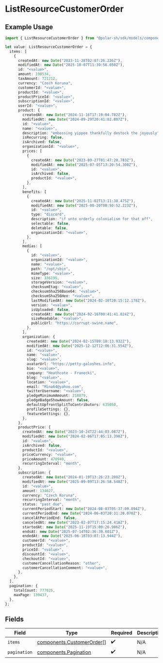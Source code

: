 # ListResourceCustomerOrder

## Example Usage

```typescript
import { ListResourceCustomerOrder } from "@polar-sh/sdk/models/components";

let value: ListResourceCustomerOrder = {
  items: [
    {
      createdAt: new Date("2023-11-28T02:07:26.226Z"),
      modifiedAt: new Date("2025-10-07T11:39:56.050Z"),
      id: "<value>",
      amount: 198534,
      taxAmount: 721212,
      currency: "Czech Koruna",
      customerId: "<value>",
      productId: "<value>",
      productPriceId: "<value>",
      subscriptionId: "<value>",
      userId: "<value>",
      product: {
        createdAt: new Date("2024-11-16T17:19:04.782Z"),
        modifiedAt: new Date("2024-09-29T20:41:02.807Z"),
        id: "<value>",
        name: "<value>",
        description: "embossing yippee thankfully destock the joyously",
        isRecurring: false,
        isArchived: false,
        organizationId: "<value>",
        prices: [
          {
            createdAt: new Date("2023-09-27T01:47:20.783Z"),
            modifiedAt: new Date("2025-07-05T13:20:54.308Z"),
            id: "<value>",
            isArchived: false,
            productId: "<value>",
          },
        ],
        benefits: [
          {
            createdAt: new Date("2025-11-02T13:11:38.475Z"),
            modifiedAt: new Date("2025-08-20T00:50:52.223Z"),
            id: "<value>",
            type: "discord",
            description: "if unto orderly colonialism for that off",
            selectable: false,
            deletable: false,
            organizationId: "<value>",
          },
        ],
        medias: [
          {
            id: "<value>",
            organizationId: "<value>",
            name: "<value>",
            path: "/opt/sbin",
            mimeType: "<value>",
            size: 336195,
            storageVersion: "<value>",
            checksumEtag: "<value>",
            checksumSha256Base64: "<value>",
            checksumSha256Hex: "<value>",
            lastModifiedAt: new Date("2024-02-10T20:15:12.178Z"),
            version: "<value>",
            isUploaded: false,
            createdAt: new Date("2024-02-16T00:41:41.824Z"),
            sizeReadable: "<value>",
            publicUrl: "https://corrupt-swine.name",
          },
        ],
        organization: {
          createdAt: new Date("2024-02-15T09:10:13.932Z"),
          modifiedAt: new Date("2025-12-12T12:06:31.554Z"),
          id: "<value>",
          name: "<value>",
          slug: "<value>",
          avatarUrl: "https://petty-galoshes.info",
          bio: "<value>",
          company: "Heathcote - Franecki",
          blog: "<value>",
          location: "<value>",
          email: "Mina64@yahoo.com",
          twitterUsername: "<value>",
          pledgeMinimumAmount: 218079,
          pledgeBadgeShowAmount: false,
          defaultUpfrontSplitToContributors: 635050,
          profileSettings: {},
          featureSettings: {},
        },
      },
      productPrice: {
        createdAt: new Date("2023-10-24T22:44:03.087Z"),
        modifiedAt: new Date("2024-02-06T17:05:13.398Z"),
        id: "<value>",
        isArchived: false,
        productId: "<value>",
        priceCurrency: "<value>",
        priceAmount: 470940,
        recurringInterval: "month",
      },
      subscription: {
        createdAt: new Date("2024-01-19T13:26:23.208Z"),
        modifiedAt: new Date("2025-09-09T13:26:58.540Z"),
        id: "<value>",
        amount: 134627,
        currency: "Czech Koruna",
        recurringInterval: "month",
        status: "past_due",
        currentPeriodStart: new Date("2024-08-03T05:37:09.894Z"),
        currentPeriodEnd: new Date("2024-06-03T20:31:20.070Z"),
        cancelAtPeriodEnd: false,
        canceledAt: new Date("2023-02-07T17:15:24.418Z"),
        startedAt: new Date("2025-11-19T15:09:26.906Z"),
        endsAt: new Date("2025-07-14T02:36:39.601Z"),
        endedAt: new Date("2025-06-18T03:07:13.944Z"),
        customerId: "<value>",
        productId: "<value>",
        priceId: "<value>",
        discountId: "<value>",
        checkoutId: "<value>",
        customerCancellationReason: "other",
        customerCancellationComment: "<value>",
      },
    },
  ],
  pagination: {
    totalCount: 777025,
    maxPage: 139437,
  },
};
```

## Fields

| Field                                                                  | Type                                                                   | Required                                                               | Description                                                            |
| ---------------------------------------------------------------------- | ---------------------------------------------------------------------- | ---------------------------------------------------------------------- | ---------------------------------------------------------------------- |
| `items`                                                                | [components.CustomerOrder](../../models/components/customerorder.md)[] | :heavy_check_mark:                                                     | N/A                                                                    |
| `pagination`                                                           | [components.Pagination](../../models/components/pagination.md)         | :heavy_check_mark:                                                     | N/A                                                                    |